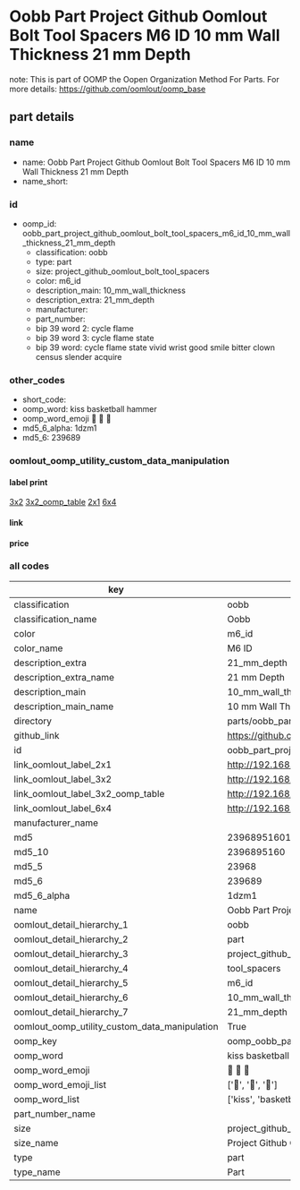 # Oobb Part Project Github Oomlout Bolt Tool Spacers M6 ID 10 mm Wall Thickness 21 mm Depth  

note: This is part of OOMP the Oopen Organization Method For Parts. For more details: https://github.com/oomlout/oomp_base

##  part details
  







### name
* name: Oobb Part Project Github Oomlout Bolt Tool Spacers M6 ID 10 mm Wall Thickness 21 mm Depth
* name_short: 
### id
* oomp_id: oobb_part_project_github_oomlout_bolt_tool_spacers_m6_id_10_mm_wall_thickness_21_mm_depth
  * classification: oobb
  * type: part
  * size: project_github_oomlout_bolt_tool_spacers
  * color: m6_id
  * description_main: 10_mm_wall_thickness
  * description_extra: 21_mm_depth
  * manufacturer: 
  * part_number: 
  * bip 39 word 2: cycle flame
  * bip 39 word 3: cycle flame state
  * bip 39 word: cycle flame state vivid wrist good smile bitter clown census slender acquire

### other_codes
* short_code: 
* oomp_word: kiss basketball hammer
* oomp_word_emoji :kiss: :basketball: :hammer:
* md5_6_alpha: 1dzm1
* md5_6: 239689






### oomlout_oomp_utility_custom_data_manipulation
#### label print
[3x2](http://192.168.1.245:1112/?label=oomp%201dzm1)
[3x2_oomp_table](http://192.168.1.108:1112/?label=oomp%201dzm1)
[2x1](http://192.168.1.242:1112/?label=oomp%201dzm1)
[6x4](http://192.168.1.55:1112/?label=oomp%201dzm1)    

#### link

                              

#### price







### all codes 
| key | value |  
| --- | --- |  
| classification | oobb |  
| classification_name | Oobb |  
| color | m6_id |  
| color_name | M6 ID |  
| description_extra | 21_mm_depth |  
| description_extra_name | 21 mm Depth |  
| description_main | 10_mm_wall_thickness |  
| description_main_name | 10 mm Wall Thickness |  
| directory | parts/oobb_part_project_github_oomlout_bolt_tool_spacers_m6_id_10_mm_wall_thickness_21_mm_depth |  
| github_link | https://github.com/oomlout/oomlout_oomp_part_src/tree/main/parts/oobb_part_project_github_oomlout_bolt_tool_spacers_m6_id_10_mm_wall_thickness_21_mm_depth |  
| id | oobb_part_project_github_oomlout_bolt_tool_spacers_m6_id_10_mm_wall_thickness_21_mm_depth |  
| link_oomlout_label_2x1 | http://192.168.1.242:1112/?label=oomp%201dzm1 |  
| link_oomlout_label_3x2 | http://192.168.1.245:1112/?label=oomp%201dzm1 |  
| link_oomlout_label_3x2_oomp_table | http://192.168.1.108:1112/?label=oomp%201dzm1 |  
| link_oomlout_label_6x4 | http://192.168.1.55:1112/?label=oomp%201dzm1 |  
| manufacturer_name |  |  
| md5 | 239689516016d99591ff3f53a99611b6 |  
| md5_10 | 2396895160 |  
| md5_5 | 23968 |  
| md5_6 | 239689 |  
| md5_6_alpha | 1dzm1 |  
| name | Oobb Part Project Github Oomlout Bolt Tool Spacers M6 ID 10 mm Wall Thickness 21 mm Depth |  
| oomlout_detail_hierarchy_1 | oobb |  
| oomlout_detail_hierarchy_2 | part |  
| oomlout_detail_hierarchy_3 | project_github_bolt |  
| oomlout_detail_hierarchy_4 | tool_spacers |  
| oomlout_detail_hierarchy_5 | m6_id |  
| oomlout_detail_hierarchy_6 | 10_mm_wall_thickness |  
| oomlout_detail_hierarchy_7 | 21_mm_depth |  
| oomlout_oomp_utility_custom_data_manipulation | True |  
| oomp_key | oomp_oobb_part_project_github_oomlout_bolt_tool_spacers_m6_id_10_mm_wall_thickness_21_mm_depth |  
| oomp_word | kiss basketball hammer |  
| oomp_word_emoji | :kiss: :basketball: :hammer: |  
| oomp_word_emoji_list | [':kiss:', ':basketball:', ':hammer:'] |  
| oomp_word_list | ['kiss', 'basketball', 'hammer'] |  
| part_number_name |  |  
| size | project_github_oomlout_bolt_tool_spacers |  
| size_name | Project Github Oomlout Bolt Tool Spacers |  
| type | part |  
| type_name | Part |  
